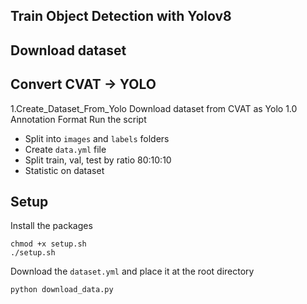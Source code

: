 ## Train Object Detection with Yolov8


## Download dataset


## Convert CVAT -> YOLO
1.Create_Dataset_From_Yolo
Download dataset from CVAT as Yolo 1.0 Annotation Format
Run the script
- Split into `images` and `labels` folders 
- Create `data.yml` file 
- Split train, val, test by ratio 80:10:10
- Statistic on dataset
## Setup
Install the packages
```
chmod +x setup.sh
./setup.sh
```
Download the `dataset.yml` and place it at the root directory
```
python download_data.py
```
